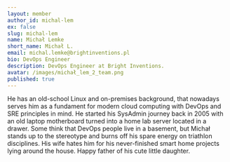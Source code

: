 ```yaml
---
layout: member
author_id: michal-lem
ex: false
slug: michal-lem
name: Michał Lemke
short_name: Michał L.
email: michal.lemke@brightinventions.pl
bio: DevOps Engineer
description: DevOps Engineer at Bright Inventions.
avatar: /images/michał_lem_2_team.png
published: true
---
```

He has an old-school Linux and on-premises background, that nowadays serves him as a fundament for modern cloud computing with DevOps and SRE principles in mind. He started his SysAdmin journey back in 2005 with an old laptop motherboard turned into a home lab server located in a drawer. Some think that DevOps people live in a basement, but Michał stands up to the stereotype and burns off his spare energy on triathlon disciplines. His wife hates him for his never-finished smart home projects lying around the house. Happy father of his cute little daughter.
